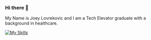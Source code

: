 ### Hi there 👋 
My Name is Joey Lovrekovic and I am a Tech Elevator graduate with a background in healthcare.

[![My Skills](https://skillicons.dev/icons?i=js,html,css,java,js,postgres,vue,vscode,git,bash)](https://skillicons.dev)

<!--
Hello! My name is Joey Lovrekovic and I am a Java student at Tech Elevator.
-->
